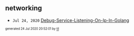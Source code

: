 ## networking


* <code>Jul 24, 2020</code> [Debug-Service-Listening-On-Ip-In-Golang](2020-07-24T20-48-46-debug-service-listening-on-ip-in-golang.md)

<sup><sub>generated 24 Jul 2020 20:52:01 by <a href='https://github.com/senorprogrammer/til'>til</a></sub></sup>
